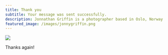 ```yaml
---
title: Thank you
subtitle: Your message was sent successfully.
description: Jonnathan Griffin is a photographer based in Oslo, Norway.
featured_image: /images/jonnygriffin.png
---
```


![](/images/demo/about.jpg)

Thanks again!
